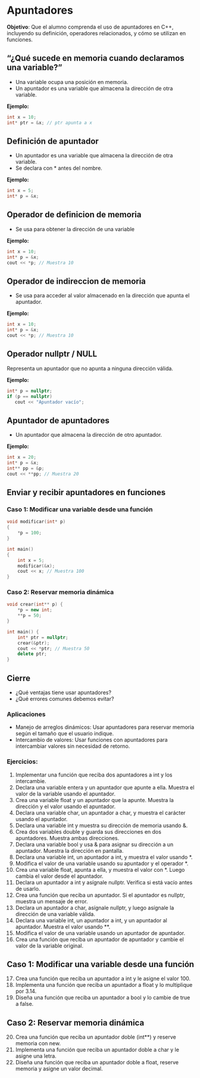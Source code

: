 # Apuntadores

**Objetivo**: Que el alumno comprenda el uso de apuntadores en C++, incluyendo su definición, operadores relacionados, y cómo se utilizan en funciones.

## **“¿Qué sucede en memoria cuando declaramos una variable?”**

* Una variable ocupa una posición en memoria.
* Un apuntador es una variable que almacena la dirección de otra variable.

**Ejemplo:**

```C++
int x = 10;
int* ptr = &x; // ptr apunta a x
```

## Definición de apuntador

* Un apuntador es una variable que almacena la dirección de otra variable.
* Se declara con * antes del nombre.

**Ejemplo:**

```C++
int x = 5;
int* p = &x;
```

## Operador de definicion de memoria

* Se usa para obtener la dirección de una variable

**Ejemplo:**

```C++
int x = 10;
int* p = &x;
cout << *p; // Muestra 10
```

## Operador de indireccion de memoria

* Se usa para acceder al valor almacenado en la dirección que apunta el apuntador.

**Ejemplo:**

```C++
int x = 10;
int* p = &x;
cout << *p; // Muestra 10
```

## Operador nullptr / NULL

Representa un apuntador que no apunta a ninguna dirección válida.

**Ejemplo:**

```C++
int* p = nullptr;
if (p == nullptr)
   cout << "Apuntador vacío";
```

## Apuntador de apuntadores

* Un apuntador que almacena la dirección de otro apuntador.

**Ejemplo:**

```C++
int x = 20;
int* p = &x;
int** pp = &p;
cout << **pp; // Muestra 20
```

## Enviar y recibir apuntadores en funciones

### Caso 1: Modificar una variable desde una función

```C++
void modificar(int* p)
{
    *p = 100;
}

int main()
{
    int x = 5;
    modificar(&x);
    cout << x; // Muestra 100
}

```

### Caso 2: Reservar memoria dinámica

```C++
void crear(int** p) {
    *p = new int;
    **p = 50;
}

int main() {
    int* ptr = nullptr;
    crear(&ptr);
    cout << *ptr; // Muestra 50
    delete ptr;
}
```

## Cierre

* ¿Qué ventajas tiene usar apuntadores?
* ¿Qué errores comunes debemos evitar?

### Aplicaciones

* Manejo de arreglos dinámicos: Usar apuntadores para reservar memoria según el tamaño que el usuario indique.
* Intercambio de valores: Usar funciones con apuntadores para intercambiar valores sin necesidad de retorno.


### Ejercicios:

1. Implementar una función que reciba dos apuntadores a int y los intercambie.
2. Declara una variable entera y un apuntador que apunte a ella. Muestra el valor de la variable usando el apuntador.
3. Crea una variable float y un apuntador que la apunte. Muestra la dirección y el valor usando el apuntador.
4. Declara una variable char, un apuntador a char, y muestra el carácter usando el apuntador.
5. Declara una variable int y muestra su dirección de memoria usando &.
6. Crea dos variables double y guarda sus direcciones en dos apuntadores. Muestra ambas direcciones.
7. Declara una variable bool y usa & para asignar su dirección a un apuntador. Muestra la dirección en pantalla.
8. Declara una variable int, un apuntador a int, y muestra el valor usando *.
9. Modifica el valor de una variable usando su apuntador y el operador *.
10. Crea una variable float, apunta a ella, y muestra el valor con *. Luego cambia el valor desde el apuntador.
11. Declara un apuntador a int y asígnale nullptr. Verifica si está vacío antes de usarlo.
12. Crea una función que reciba un apuntador. Si el apuntador es nullptr, muestra un mensaje de error.
13. Declara un apuntador a char, asígnale nullptr, y luego asígnale la dirección de una variable válida.
14. Declara una variable int, un apuntador a int, y un apuntador al apuntador. Muestra el valor usando **.
15. Modifica el valor de una variable usando un apuntador de apuntador.
16. Crea una función que reciba un apuntador de apuntador y cambie el valor de la variable original.


## Caso 1: Modificar una variable desde una función

17. Crea una función que reciba un apuntador a int y le asigne el valor 100.
18. Implementa una función que reciba un apuntador a float y lo multiplique por 3.14.
19. Diseña una función que reciba un apuntador a bool y lo cambie de true a false.

## Caso 2: Reservar memoria dinámica
20. Crea una función que reciba un apuntador doble (int**) y reserve memoria con new.
21. Implementa una función que reciba un apuntador doble a char y le asigne una letra.
22. Diseña una función que reciba un apuntador doble a float, reserve memoria y asigne un valor decimal.

